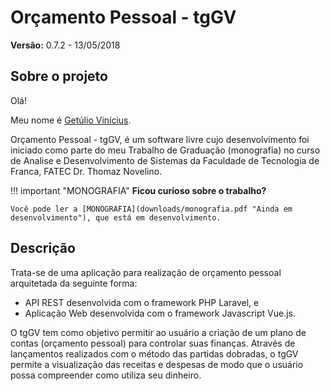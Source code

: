 Orçamento Pessoal - tgGV
========================

**Versão:** 0.7.2 - 13/05/2018

Sobre o projeto
---------------

Olá!

Meu nome é [Getúlio Vinícius](https://github.com/getuliovinicius "Perfil no GitHub").

Orçamento Pessoal - tgGV, é um software livre cujo desenvolvimento foi iniciado como parte do meu Trabalho de Graduação (monografia) no curso de Analise e Desenvolvimento de Sistemas da Faculdade de Tecnologia de Franca, FATEC Dr. Thomaz Novelino.

!!! important "MONOGRAFIA"
    **Ficou curioso sobre o trabalho?**

    Você pode ler a [MONOGRAFIA](downloads/monografia.pdf "Ainda em desenvolvimento"), que está em desenvolvimento. 

Descrição
---------

Trata-se de uma aplicação para realização de orçamento pessoal arquitetada da seguinte forma:

+ API REST desenvolvida com o framework PHP Laravel, e
+ Aplicação Web desenvolvida com o framework Javascript Vue.js.

O tgGV tem como objetivo permitir ao usuário a criação de um plano de contas (orçamento pessoal) para controlar suas finanças.
Através de lançamentos realizados com o método das partidas dobradas, o tgGV permite a visualização das receitas e despesas de modo que o usuário possa compreender como utiliza seu dinheiro.

